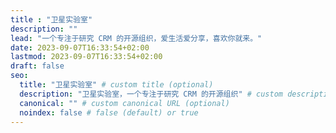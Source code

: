 ```yaml
---
title : "卫星实验室"
description: ""
lead: "一个专注于研究 CRM 的开源组织，爱生活爱分享，喜欢你就来。"
date: 2023-09-07T16:33:54+02:00
lastmod: 2023-09-07T16:33:54+02:00
draft: false
seo:
  title: "卫星实验室" # custom title (optional)
  description: "卫星实验室，一个专注于研究 CRM 的开源组织" # custom description (recommended)
  canonical: "" # custom canonical URL (optional)
  noindex: false # false (default) or true
---
```


